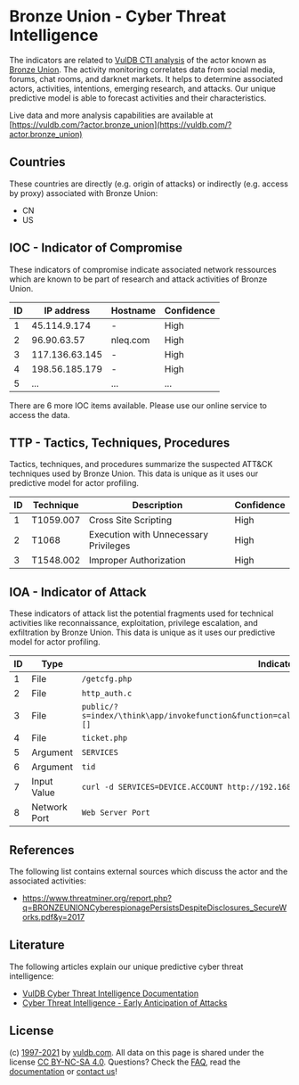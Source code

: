 # Bronze Union - Cyber Threat Intelligence

The indicators are related to [VulDB CTI analysis](https://vuldb.com/?doc.cti) of the actor known as [Bronze Union](https://vuldb.com/?actor.bronze_union). The activity monitoring correlates data from social media, forums, chat rooms, and darknet markets. It helps to determine associated actors, activities, intentions, emerging research, and attacks. Our unique predictive model is able to forecast activities and their characteristics.

Live data and more analysis capabilities are available at [https://vuldb.com/?actor.bronze_union](https://vuldb.com/?actor.bronze_union)

## Countries

These countries are directly (e.g. origin of attacks) or indirectly (e.g. access by proxy) associated with Bronze Union:

* CN
* US

## IOC - Indicator of Compromise

These indicators of compromise indicate associated network ressources which are known to be part of research and attack activities of Bronze Union.

ID | IP address | Hostname | Confidence
-- | ---------- | -------- | ----------
1 | 45.114.9.174 | - | High
2 | 96.90.63.57 | nleq.com | High
3 | 117.136.63.145 | - | High
4 | 198.56.185.179 | - | High
5 | ... | ... | ...

There are 6 more IOC items available. Please use our online service to access the data.

## TTP - Tactics, Techniques, Procedures

Tactics, techniques, and procedures summarize the suspected ATT&CK techniques used by Bronze Union. This data is unique as it uses our predictive model for actor profiling.

ID | Technique | Description | Confidence
-- | --------- | ----------- | ----------
1 | T1059.007 | Cross Site Scripting | High
2 | T1068 | Execution with Unnecessary Privileges | High
3 | T1548.002 | Improper Authorization | High

## IOA - Indicator of Attack

These indicators of attack list the potential fragments used for technical activities like reconnaissance, exploitation, privilege escalation, and exfiltration by Bronze Union. This data is unique as it uses our predictive model for actor profiling.

ID | Type | Indicator | Confidence
-- | ---- | --------- | ----------
1 | File | `/getcfg.php` | Medium
2 | File | `http_auth.c` | Medium
3 | File | `public/?s=index/\think\app/invokefunction&function=call_user_func_array&vars[0]=system&vars[1][]` | High
4 | File | `ticket.php` | Medium
5 | Argument | `SERVICES` | Medium
6 | Argument | `tid` | Low
7 | Input Value | `curl -d SERVICES=DEVICE.ACCOUNT http://192.168.0.1/getcfg.php` | High
8 | Network Port | `Web Server Port` | High

## References

The following list contains external sources which discuss the actor and the associated activities:

* https://www.threatminer.org/report.php?q=BRONZEUNIONCyberespionagePersistsDespiteDisclosures_SecureWorks.pdf&y=2017

## Literature

The following articles explain our unique predictive cyber threat intelligence:

* [VulDB Cyber Threat Intelligence Documentation](https://vuldb.com/?doc.cti)
* [Cyber Threat Intelligence - Early Anticipation of Attacks](https://www.scip.ch/en/?labs.20201022)

## License

(c) [1997-2021](https://vuldb.com/?doc.changelog) by [vuldb.com](https://vuldb.com/?doc.about). All data on this page is shared under the license [CC BY-NC-SA 4.0](https://creativecommons.org/licenses/by-nc-sa/4.0/). Questions? Check the [FAQ](https://vuldb.com/?doc.faq), read the [documentation](https://vuldb.com/?doc) or [contact us](https://vuldb.com/?contact)!
